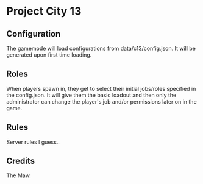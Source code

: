# Project City 13

## Configuration
The gamemode will load configurations from data/c13/config.json. It will be generated upon first time loading.

## Roles
When players spawn in, they get to select their initial jobs/roles specified in the config.json. 
It will give them the basic loadout and then only the administrator can change the player's job and/or permissions
later on in the game. 

## Rules
Server rules I guess..

## Credits
The Maw.
